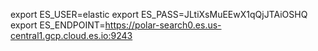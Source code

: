 export ES_USER=elastic
export ES_PASS=JLtiXsMuEEwX1qQjJTAiOSHQ
export ES_ENDPOINT=https://polar-search0.es.us-central1.gcp.cloud.es.io:9243
